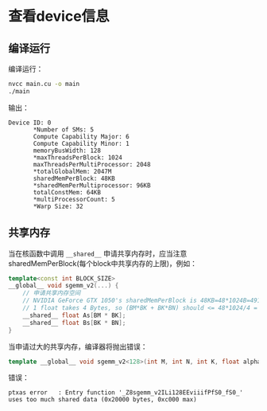 # 查看device信息
## 编译运行
编译运行：
```bash
nvcc main.cu -o main
./main
```
输出：
```
Device ID: 0
       *Number of SMs: 5
       Compute Capability Major: 6
       Compute Capability Minor: 1
       memoryBusWidth: 128
       *maxThreadsPerBlock: 1024
       maxThreadsPerMultiProcessor: 2048
       *totalGlobalMem: 2047M
       sharedMemPerBlock: 48KB
       *sharedMemPerMultiprocessor: 96KB
       totalConstMem: 64KB
       *multiProcessorCount: 5
       *Warp Size: 32
```

## 共享内存
当在核函数中调用 `__shared__` 申请共享内存时，应当注意sharedMemPerBlock(每个block中共享内存的上限)，例如：
```cpp
template<const int BLOCK_SIZE>
__global__ void sgemm_v2(...) {
    // 申请共享内存空间
    // NVIDIA GeForce GTX 1050's sharedMemPerBlock is 48KB=48*1024B=49152B(0xc000)
    // 1 float takes 4 Bytes, so (BM*BK + BK*BN) should <= 48*1024/4 = 12288
    __shared__ float As[BM * BK];
    __shared__ float Bs[BK * BN];
}
```
当申请过大的共享内存，编译器将抛出错误：
```cpp
template __global__ void sgemm_v2<128>(int M, int N, int K, float alpha, float *A, float *B, float beta, float *C);
```
错误：
```
ptxas error   : Entry function '_Z8sgemm_v2ILi128EEviiifPfS0_fS0_' uses too much shared data (0x20000 bytes, 0xc000 max)
```
